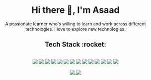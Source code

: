<h1 align="center">Hi there 👋, I'm Asaad </h1>

<p align="center">A possionate learner who's willing to learn and work across different technologies. I love to explore new technologies.</p>
<h2 align="center">Tech Stack :rocket: </h2>

<div align="center">
     
                                                                                                                       
[](url)                              
     <img src="https://img.shields.io/badge/javascript%20-%23323330.svg?&style=for-the-badge&logo=javascript&logoColor=%23F7DF1E"/> 
     <img src="https://img.shields.io/badge/node.js%20-%2343853D.svg?&style=for-the-badge&logo=node.js&logoColor=white"/>
     <img src="https://img.shields.io/badge/php-%23777BB4.svg?&style=for-the-badge&logo=php&logoColor=white"/> 
     <img src="https://img.shields.io/badge/express.js%20-%23404d59.svg?&style=for-the-badge"/>
     <img src="https://img.shields.io/badge/react%20-%2320232a.svg?&style=for-the-badge&logo=react&logoColor=%2361DAFB"/>
     <img src="https://img.shields.io/badge/react_native%20-%2320232a.svg?&style=for-the-badge&logo=react&logoColor=%2361DAFB"/>
     <img src="https://img.shields.io/badge/tailwindcss%20-%2338B2AC.svg?&style=for-the-badge&logo=tailwind-css&logoColor=white"/>
     <img src="https://img.shields.io/badge/bootstrap%20-%23563D7C.svg?&style=for-the-badge&logo=bootstrap&logoColor=white"/>
     <img src="https://img.shields.io/badge/jquery%20-%230769AD.svg?&style=for-the-badge&logo=jquery&logoColor=white"/>
     <img src="https://img.shields.io/badge/git%20-%23F05033.svg?&style=for-the-badge&logo=git&logoColor=white"/>
     <img src="https://img.shields.io/badge/github%20-%23121011.svg?&style=for-the-badge&logo=github&logoColor=white"/>
     <img src="https://img.shields.io/badge/mysql-%2300f.svg?&style=for-the-badge&logo=mysql&logoColor=white"/>
     <img src ="https://img.shields.io/badge/MongoDB-%234ea94b.svg?&style=for-the-badge&logo=mongodb&logoColor=white"/>
     <img src ="https://img.shields.io/badge/postgres-%23316192.svg?&style=for-the-badge&logo=postgresql&logoColor=white"/>

 [](url) 
  </div>
  
  <p align="center">
  <a align="center" href="https://github.com/anuraghazra/convoychat">
    <img align="center" src="https://github-readme-stats.vercel.app/api/top-langs/?username=asaad8756&langs_count=8" />
  </a>
  <a align="center" href="https://github.com/anuraghazra/github-readme-stats">
    <img align="center" src="https://github-readme-stats.vercel.app/api?username=asaad8756&show_icons=true" />
  </a>
  </p>



[](url)
<!--
<a href="https://github.com/anuraghazra/github-readme-stats">
  <img align="center" src="https://github-readme-stats.vercel.app/api/pin/?username=anuraghazra&repo=github-readme-stats" />
</a>
<a href="https://github.com/anuraghazra/convoychat">
  <img align="center" src="https://github-readme-stats.vercel.app/api/pin/?username=anuraghazra&repo=convoychat&layout=compact" />
</a>

-->                                                                                                            

